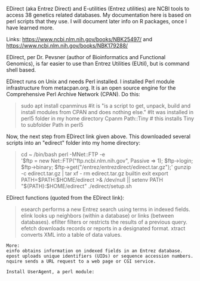 EDirect (aka Entrez Direct) and E-utilities (Entrez utilities) are NCBI tools to access 38 genetics related databases. My
documentation here is based on perl scripts that they use. I will document later info on R packages, once I have learned more.

Links: https://www.ncbi.nlm.nih.gov/books/NBK25497/ and https://www.ncbi.nlm.nih.gov/books/NBK179288/

EDirect, per Dr. Pevsner (author of Bioinformatics and Functional Genomics), is far easier to use than Entrez Utilities (EUtil), but is command shell based. 

EDirect runs on Unix and needs Perl installed. I installed Perl module infrastructure from metacpan.org. It is an open source engine for the
Comprehensive Perl Archive Network (CPAN). 
Do this: 
>sudo apt install cpanminus 
  #it is "is a script to get, unpack, build and install modules from CPAN and does nothing else."
  #It was installed in perl5 folder in my home directory
  >Cpanm Path::Tiny # this installs Tiny to subfolder Path in perl5

Now, the next step from EDirect link given above. This downloaded several scripts into an "edirect" folder into my home directory:
>cd ~
  /bin/bash
  perl -MNet::FTP -e \
    '$ftp = new Net::FTP("ftp.ncbi.nlm.nih.gov", Passive => 1);
     $ftp->login; $ftp->binary;
     $ftp->get("/entrez/entrezdirect/edirect.tar.gz");'
  gunzip -c edirect.tar.gz | tar xf -
  rm edirect.tar.gz
  builtin exit
  export PATH=$PATH:$HOME/edirect >& /dev/null || setenv PATH "${PATH}:$HOME/edirect"
  ./edirect/setup.sh
  
  EDirect functions (quoted from the EDirect link):
  > esearch performs a new Entrez search using terms in indexed fields.
    elink looks up neighbors (within a database) or links (between databases).
    efilter filters or restricts the results of a previous query.
    efetch downloads records or reports in a designated format.
    xtract converts XML into a table of data values.

    More:
    einfo obtains information on indexed fields in an Entrez database.
    epost uploads unique identifiers (UIDs) or sequence accession numbers.
    nquire sends a URL request to a web page or CGI service.
    
    Install UserAgent, a perl module:
    

